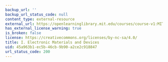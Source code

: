 ```yaml
---
backup_url: ''
backup_url_status_code: null
content_type: external-resource
external_url: https://openlearninglibrary.mit.edu/courses/course-v1:MITX+3.15.1x+2T2017/about
has_external_license_warning: true
is_broken: false
license: https://creativecommons.org/licenses/by-nc-sa/4.0/
title: I. Electronic Materials and Devices
uid: 45a963b1-ec5b-46cb-9b90-a2ce2c918847
url_status_code: 200
---
```

